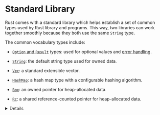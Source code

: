 # Standard Library

Rust comes with a standard library which helps establish a set of common types
used by Rust library and programs. This way, two libraries can work together
smoothly because they both use the same `String` type.

The common vocabulary types include:

- [`Option` and `Result`](std/option-result.md) types: used for optional values
  and [error handling](error-handling.md).

- [`String`](std/string.md): the default string type used for owned data.

- [`Vec`](std/vec.md): a standard extensible vector.

- [`HashMap`](std/hashmap.md): a hash map type with a configurable hashing
  algorithm.

- [`Box`](std/box.md): an owned pointer for heap-allocated data.

- [`Rc`](std/rc.md): a shared reference-counted pointer for heap-allocated data.

<details>

- In fact, Rust contains several layers of the Standard Library: `core`, `alloc`
  and `std`.
- `core` includes the most basic types and functions that don't depend on
  `libc`, allocator or even the presence of an operating system.
- `alloc` includes types which require a global heap allocator, such as `Vec`,
  `Box` and `Arc`.
- Embedded Rust applications often only use `core`, and sometimes `alloc`.

</details>

